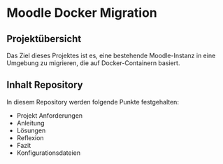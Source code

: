 # Moodle Docker Migration

## Projektübersicht
Das Ziel dieses Projektes ist es, eine bestehende Moodle-Instanz in eine Umgebung zu migrieren, die auf Docker-Containern basiert.

## Inhalt Repository
In diesem Repository werden folgende Punkte festgehalten:
- Projekt Anforderungen
- Anleitung
- Lösungen
- Reflexion
- Fazit
- Konfigurationsdateien
